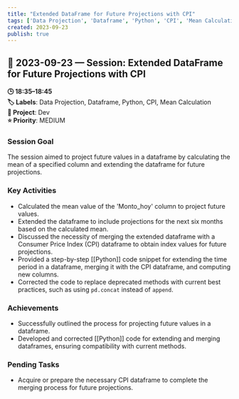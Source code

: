 ```yaml
---
title: "Extended DataFrame for Future Projections with CPI"
tags: ['Data Projection', 'Dataframe', 'Python', 'CPI', 'Mean Calculation']
created: 2023-09-23
publish: true
---
```


## 📅 2023-09-23 — Session: Extended DataFrame for Future Projections with CPI

**🕒 18:35–18:45**  
**🏷️ Labels**: Data Projection, Dataframe, Python, CPI, Mean Calculation  
**📂 Project**: Dev  
**⭐ Priority**: MEDIUM  


### Session Goal
The session aimed to project future values in a dataframe by calculating the mean of a specified column and extending the dataframe for future projections.

### Key Activities
- Calculated the mean value of the 'Monto_hoy' column to project future values.
- Extended the dataframe to include projections for the next six months based on the calculated mean.
- Discussed the necessity of merging the extended dataframe with a Consumer Price Index (CPI) dataframe to obtain index values for future projections.
- Provided a step-by-step [[Python]] code snippet for extending the time period in a dataframe, merging it with the CPI dataframe, and computing new columns.
- Corrected the code to replace deprecated methods with current best practices, such as using `pd.concat` instead of `append`.

### Achievements
- Successfully outlined the process for projecting future values in a dataframe.
- Developed and corrected [[Python]] code for extending and merging dataframes, ensuring compatibility with current methods.

### Pending Tasks
- Acquire or prepare the necessary CPI dataframe to complete the merging process for future projections.
